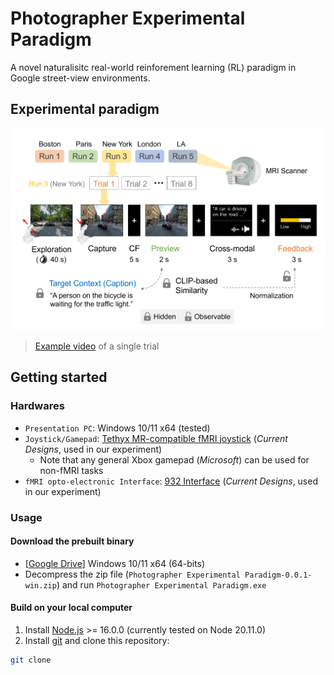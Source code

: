 # Photographer Experimental Paradigm
A novel naturalisitc real-world reinforement learning (RL) paradigm in Google street-view environments. 

## Experimental paradigm
![Photographer Experimental Paradigm](images/experimental_paradigm.png)

> [Example video](https://youtu.be/Q4SWYZAgP8o) of a single trial

## Getting started

### Hardwares
- `Presentation PC`: Windows 10/11 x64 (tested)
- `Joystick/Gamepad`: [Tethyx MR-compatible fMRI joystick](https://www.curdes.com/mainforp/responsedevices/hhsc-joy-5.html) (_Current Designs_, used in our experiment)
    - Note that any general Xbox gamepad (_Microsoft_) can be used for non-fMRI tasks
- `fMRI opto-electronic Interface`: [932 Interface](https://www.curdes.com/fiu-932b.html) (_Current Designs_, used in our experiment)

### Usage
#### Download the prebuilt binary
- [[Google Drive](https://drive.google.com/file/d/1k7KaDfDEnlaQNDnCpTePQaYa9NgGAnLz/view?usp=sharing)] Windows 10/11 x64 (64-bits)
- Decompress the zip file (`Photographer Experimental Paradigm-0.0.1-win.zip`) and run `Photographer Experimental Paradigm.exe`

#### Build on your local computer
1. Install [Node.js](https://nodejs.org/en) >= 16.0.0 (currently tested on Node 20.11.0)
2. Install [git](https://git-scm.com/) and clone this repository:
```bash
git clone 
```